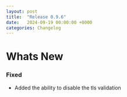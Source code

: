 ```yaml
---
layout: post
title:  "Release 0.9.6"
date:   2024-09-19 00:00:00 +0000
categories: Changelog
---
```


# Whats New

### Fixed

- Added the ability to disable the tls validation
  

